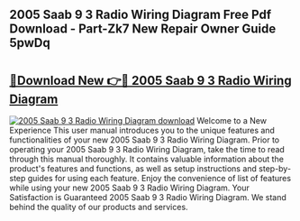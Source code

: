 ## 2005 Saab 9 3 Radio Wiring Diagram Free Pdf Download - Part-Zk7 New Repair Owner Guide 5pwDq

# <h2><a href="http://dfu6wb.blite.top/?on=2005+Saab+9+3+Radio+Wiring+Diagram">🔗Download New 👉🔴 2005 Saab 9 3 Radio Wiring Diagram</a></h2>

[![2005 Saab 9 3 Radio Wiring Diagram download](https://i.imgur.com/lujVjoI.png)](http://dfu6wb.blite.top/?on=2005+Saab+9+3+Radio+Wiring+Diagram)
Welcome to a New Experience This user manual introduces you to the unique features and functionalities of your new 2005 Saab 9 3 Radio Wiring Diagram. Prior to operating your 2005 Saab 9 3 Radio Wiring Diagram, take the time to read through this manual thoroughly. It contains valuable information about the product's features and functions, as well as setup instructions and step-by-step guides for using each feature. Enjoy the convenience of list of features while using your new 2005 Saab 9 3 Radio Wiring Diagram. Your Satisfaction is Guaranteed 2005 Saab 9 3 Radio Wiring Diagram. We stand behind the quality of our products and services.
